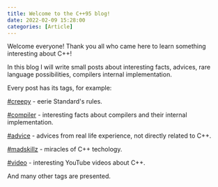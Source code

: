 ```yaml
---
title: Welcome to the C++95 blog!
date: 2022-02-09 15:28:00
categories: [Article]
---
```


Welcome everyone! Thank you all who came here to learn something interesting about C++!

In this blog I will write small posts about interesting facts, advices, rare language possibilities, compilers internal implementation.

Every post has its tags, for example:

[#creepy](/tags/creepy) - eerie Standard's rules.

[#compiler](/tags/compiler) - interesting facts about compilers and their internal implementation.

[#advice](/tags/advice) - advices from real life experience, not directly related to C++.

[#madskillz](/tags/madskillz) - miracles of C++ techology.

[#video](/tags/video) - interesting YouTube videos about C++.

And many other tags are presented.
